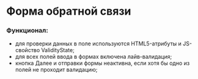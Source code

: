 # Форма обратной связи

### Функционал:
- для проверки данных в поле используются HTML5-атрибуты и JS-свойство ValidityState;
- для всех полей ввода в формах включена лайв-валидация;
- кнопка Далее и отправки формы неактивна, если хотя бы одно из полей не проходит валидацию;
